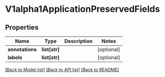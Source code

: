 # V1alpha1ApplicationPreservedFields

## Properties
Name | Type | Description | Notes
------------ | ------------- | ------------- | -------------
**annotations** | **list[str]** |  | [optional] 
**labels** | **list[str]** |  | [optional] 

[[Back to Model list]](../README.md#documentation-for-models) [[Back to API list]](../README.md#documentation-for-api-endpoints) [[Back to README]](../README.md)


